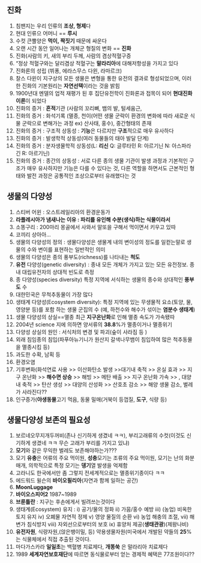## 진화
1. 침팬지는 우리 인류의 **조상, 형제**다  
2. 현대 인류으 어머니 == **루시**  
3. 수컷 큰뿔양은 **먹이, 짝짓기** 때문에 싸운다  
4. 오랜 시간 동안 일어나는 개체군 형질의 변화 == **진화**  
5. 진화(사람의 키, 새의 부리 두께, 사람의 겸상적혈구증  
6. “정상 적혈구와는 달리겸상 적혈구는 **말라리아**에 대해저항성을 가지고 있다  
7. 진화론의 성립 (뷔퐁, 에라스무스 다윈, 라마르크)  
8. 찰스 다윈이 지구상의 모든 생물은 변형을 통한 유전의 결과로 형성되었으며, 이러한 진화의 기본원리는 **자연선택**이라는 것을 밝힘  
9. 1900년대 멘델의 업적 재평가 된 후 집단유전학이 진화론과 접목이 되어 **현대진화이론**이 되었다  
10. 진화의 증거 : **흔적**기관 (사람의 꼬리뼈, 뱀의 발, 털세움근,  
11. 진화의 증거 : 화석기록 (멸종, 천이(어떤 생물 군락이 환경의 변화에 따라 새로운 식물 군락으로 변해가는 과정 ex) 산사태, 홍수), 중간형태의 존재  
12. 진화의 증거 : 구조적 상동성 : **기능**은 다르지만 **구조**적으로 매우 유사하다  
13. 진화의 증거 : 발생학적 상동성(여러 동물들의 태아 발달 단계)  
14. 진화의 증거 : 분자생물학적 상동성(L: **리신** Q: 글루타민 R: 아르기닌 N: 아스파라긴 R: 아르기닌)  
15. 진화의 증거 : 종간의 상동성 : 서로 다른 종의 생물 기관이 발생 과정과 기본적인 구조가 매우 유사하지만 기능은 다를 수 있다는 것, 다른 역할을 하면서도 근본적인 형태와 발전 과정은 공통적인 조상으로부터 유래했다는 것  

## 생물의 다양성
1. 스티버 어윈 : 오스트레일리아의 환경운동가    
2. **라플레시아가 냄새나는 이유 : 파리를 유인해 수분(생식)하는 식물이라서**  
3. 소똥구리 : 200마리 몽골에서 사와서 말또을 구해서 먹이면서 키우고 있따  
4. 코끼리 상아아...  
5. 생물의 다양성의 정의 : 생물다양성은 생물계 내의 변이성의 정도를 일컫는말로 생물의 수와 변이를 표현하는 일반적인 의미  
6. 생물의 다양성은 종의 풍부도(richness)를 나타내는 **척도**  
7. **유전** 다양성(genetic diversity) : 종내 모든 개체가 가지고 있는 모든 유전정보. 종내 대립유전자의 상대적 빈도로 측정  
8. 종 다양성(species diversity) 특정 지역에 서식하는 생물의 종수와 상대적인 **풍부도** 수  
9. 대한민국은 무척추동물이 가장 많다  
10. 생태계 다양성(Ecosystem diversity): 특정 지역에 있는 무생물적 요소(토양, 물, 영양분 등)를 포함 하는 생물 군집의 수 (예, 하천수와 해수가 섞이는 **염분수 생태계**)
11. 생물 다양성의 상실==멸종 최근 **지구온난화**로 인해 멸종 속도가 가속됐따
12. 2004년 science 지에 의하면 양서류의 **38.8**%가 멸종이거나 멸종위기
13. 다양성 상실의 원인 : 서식처의 변경 및 파괴(숲이 사라짐 등 )
14. 외래 침임종의 침입(파푸아뉴기니가 원산지 갈색나무뱀이 침입하여 많은 척추동물을 멸종시킴 등)
15. 과도한 수확, 남획 등
16. 환경오염
17. 기후변화(화석연료 사용 >> 이산화탄소 발생 >>대기내 축적 >> 온실 효과 >> 지구 온난화 >> **해수면 상승** >> 해빙 >> 메탄 배출 >> 지구 온난화 가속 >>  ,  대양내 축적 >> 탄산 생성 >> 대양의 산성화 >> 산호초 감소 >> 해양 생물 감소, 벌레가 사라진다?? 
18. 인구증가(**야생동물**고기 먹음, 동물 밀매(거북이 등껍질, **도구**, 식량 등)

## 생물다양성 보존의 필요성
1. 보르네오무지개두꺼비(존나 신기하게 생겼네 ㅋㅋ), 부리고래류의 수컷(이것도 신기하게 생겼네 ㅋㅋ 무슨 고래가 부리를 가지고 있냐)
2. **모기**와 같은 무익한 벌레도 보존해야하는가???
3. 모기 **유충**은 어류의 주요 먹이원, **성충**모기는 조류의 주요 먹이원, 모기는 난의 화분매개, 의학적으로 특정 모기는 **뎅기**열 발생을 억제함
4. 고라니도 한국에서만 좀 그렇지 전세계적으로는 멸종위기종이다 ㅋㅋ
5. 에드워드 윌슨의 **바이오필리아**(자연과 함께 일하는 공간)
6. **MoonLuggage**
7. **바이오스피어2** 1987~1989
8. **브룬틀란** : 지구는 후손에게서 빌려쓰는것이다
9. 생태계(Ecosystem) 유지 : i) 공기/물의 정화 ii) 가뭄/홍수 예방 iii) (농업) 비옥한 토지 유지 iv) 오폐물 자연적 정제 v) 영양 물질의 순환 vi) 농업 해충의 조절, vii) 해변가 침식방지 viii) 자외선으로부터의 보호 ix) 휴양처 제공(**생태관광**)(제왕나비)
10. **유전자원**, 식량자원,(앉은뱅이밀, 등) 약용생물자원(미국에서 개발된 약들의 **25**%는 식물체에서 직접 추출된 것이다.
11. 마다가스카라 **일일초**는 백혈병 치료제다, **개똥쑥** 은 말라리아 치료제다
12. 1989 **세계자연보호재단**에 따르면 동식물로부터 얻는 경제적 혜택은 77조원이다??
